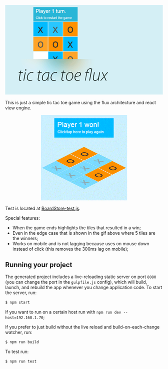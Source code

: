 <p align="center">
  <img src ="./docs/repo-header.gif" />
</p>


This is just a simple tic tac toe game using the flux architecture and react view engine.

<p align="center">
  <img src ="./docs/repo-header2.gif" />
</p>

Test is located at [BoardStore-test.js](./src/js/stores/__tests__/BoardStore-test.js).

Special features:

 - When the game ends highlights the tiles that resulted in a win;
 - Even in the edge case that is shown in the gif above where 5 tiles are the winners;
 - Works on mobile and is not lagging because uses on mouse down instead of click (this removes the 300ms lag on mobile);

## Running your project

The generated project includes a live-reloading static server on port `8080` (you can change the port in the `gulpfile.js` config), which will build, launch, and rebuild the app whenever you change application code. To start the server, run:

```bash
$ npm start
```

If you want to run on a certain host run with `npm run dev --host=192.168.1.70`;

If you prefer to just build without the live reload and build-on-each-change watcher, run:

```bash
$ npm run build
```

To test run:

```bash
$ npm run test
```